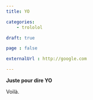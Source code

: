 ```yaml
---
title: YO

categories:
    - trololol

draft: true

page : false

externalUrl : http://google.com

---
```


**Juste pour dire YO**

Voilà.
